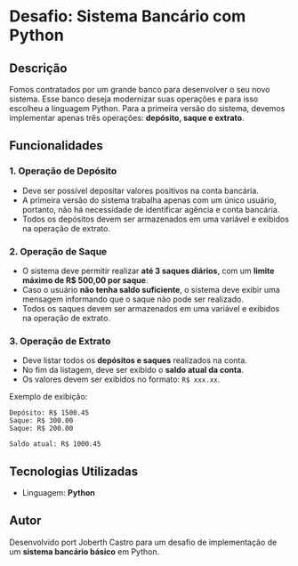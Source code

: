# Desafio: Sistema Bancário com Python

## Descrição
Fomos contratados por um grande banco para desenvolver o seu novo sistema. Esse banco deseja modernizar suas operações e para isso escolheu a linguagem Python. Para a primeira versão do sistema, devemos implementar apenas três operações: **depósito, saque e extrato**.

## Funcionalidades

### 1. Operação de Depósito
- Deve ser possível depositar valores positivos na conta bancária.
- A primeira versão do sistema trabalha apenas com um único usuário, portanto, não há necessidade de identificar agência e conta bancária.
- Todos os depósitos devem ser armazenados em uma variável e exibidos na operação de extrato.

### 2. Operação de Saque
- O sistema deve permitir realizar **até 3 saques diários**, com um **limite máximo de R$ 500,00 por saque**.
- Caso o usuário **não tenha saldo suficiente**, o sistema deve exibir uma mensagem informando que o saque não pode ser realizado.
- Todos os saques devem ser armazenados em uma variável e exibidos na operação de extrato.

### 3. Operação de Extrato
- Deve listar todos os **depósitos e saques** realizados na conta.
- No fim da listagem, deve ser exibido o **saldo atual da conta**.
- Os valores devem ser exibidos no formato: `R$ xxx.xx`.

Exemplo de exibição:
```
Depósito: R$ 1500.45
Saque: R$ 300.00
Saque: R$ 200.00

Saldo atual: R$ 1000.45
```

## Tecnologias Utilizadas
- Linguagem: **Python**

## Autor
Desenvolvido port Joberth Castro para um desafio de implementação de um **sistema bancário básico** em Python.
